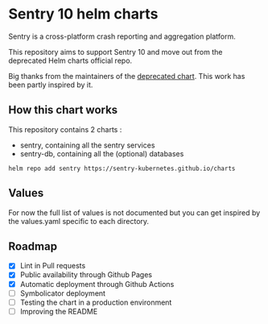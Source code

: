 # Sentry 10 helm charts

Sentry is a cross-platform crash reporting and aggregation platform.

This repository aims to support Sentry 10 and move out from the deprecated Helm charts official repo.

Big thanks from the maintainers of the [deprecated chart](https://github.com/helm/charts/tree/master/stable/sentry). This work has been partly inspired by it.

## How this chart works

This repository contains 2 charts : 
- sentry, containing all the sentry services
- sentry-db, containing all the (optional) databases

`helm repo add sentry https://sentry-kubernetes.github.io/charts`

## Values

For now the full list of values is not documented but you can get inspired by the values.yaml specific to each directory.

## Roadmap

- [X] Lint in Pull requests
- [X] Public availability through Github Pages
- [X] Automatic deployment through Github Actions
- [ ] Symbolicator deployment
- [ ] Testing the chart in a production environment
- [ ] Improving the README
